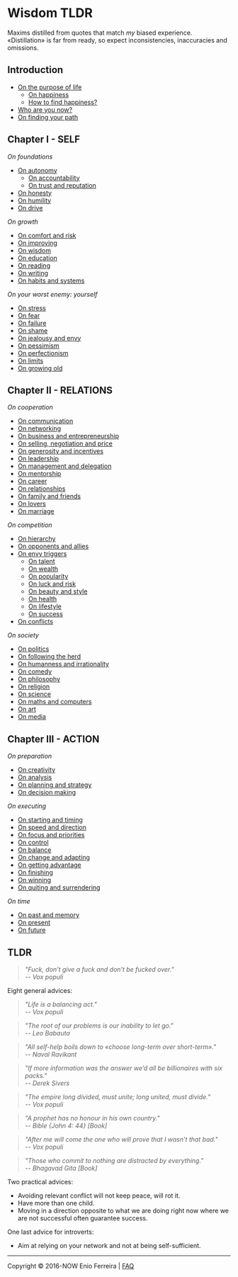 # Wisdom TLDR

Maxims distilled from quotes that match *my* biased experience.  
«Distillation» is far from ready, so expect inconsistencies, inaccuracies and omissions.

<!--
Distillation of a decade of self-help books and browsing procrastination.
Principles on difficult subjects / Concise answers to difficult questions
-->

## Introduction

- [On the purpose of life](/chapters/introduction.md#on-happiness)
	- [On happiness](/chapters/introduction.md#on-happiness)
	- [How to find happiness?](/chapters/introduction.md#how-to-find-happiness)
- [Who are you now?](/chapters/introduction.md#who-are-you)
- [On finding your path](/chapters/introduction.md#on-finding-your-path)






## Chapter I - SELF

*On foundations*
- [On autonomy](/chapters/chapter_1_self.md#on-autonomy)
	- [On accountability](/chapters/chapter_1_self.md#on-accountability)
	- [On trust and reputation](/chapters/chapter_1_self.md#on-trust-and-reputation)
- [On honesty](/chapters/chapter_1_self.md#on-honesty)
- [On humility](/chapters/chapter_1_self.md#on-humility)
- [On drive](/chapters/chapter_1_self.md#on-drive)

*On growth*
- [On comfort and risk](/chapters/chapter_1_self.md#on-comfort-and-risk)
- [On improving](/chapters/chapter_1_self.md#on-improving)
- [On wisdom](/chapters/chapter_1_self.md#on-wisdom)
- [On education](/chapters/chapter_1_self.md#on-education)
- [On reading](/chapters/chapter_1_self.md#on-reading)
- [On writing](/chapters/chapter_1_self.md#on-writing)
- [On habits and systems](/chapters/chapter_1_self.md#on-habits-and-systems)

*On your worst enemy: yourself*
- [On stress](/chapters/chapter_1_self.md#on-stress-and-health)
- [On fear](/chapters/chapter_1_self.md#on-fear-and-excuses)
- [On failure](/chapters/chapter_1_self.md#on-failure-mistakes-and-anger)
- [On shame](/chapters/chapter_1_self.md#on-shame-confidence-and-validation)
- [On jealousy and envy](/chapters/chapter_1_self.md#on-jealousy-and-envy)
- [On pessimism](/chapters/chapter_1_self.md#on-pessimism)
- [On perfectionism](/chapters/chapter_1_self.md#on-perfectionism)
- [On limits](/chapters/chapter_1_self.md#on-limits)
- [On growing old](/chapters/chapter_3_action.md#on-growing-old)






## Chapter II - RELATIONS

*On cooperation*
- [On communication](/chapters/chapter_2_groups.md#on-communication)
- [On networking](/chapters/chapter_2_groups.md#on-networking)
- [On business and entrepreneurship](/chapters/chapter_2_groups.md#on-business-and-entrepreneurship)
- [On selling, negotiation and price](/chapters/chapter_2_groups.md#on-selling-negotiation-and-price)
- [On generosity and incentives](/chapters/chapter_2_groups.md#on-generosity-and-incentives)
- [On leadership](/chapters/chapter_2_groups.md#on-leadership)
- [On management and delegation](/chapters/chapter_2_groups.md#on-management-and-delegation)
- [On mentorship](/chapters/chapter_2_groups.md#on-mentorship)
- [On career](/chapters/chapter_2_groups.md#on-career)
- [On relationships](/chapters/chapter_2_groups.md#on-relationships)
- [On family and friends](/chapters/chapter_2_groups.md#on-family-and-friends)
- [On lovers](/chapters/chapter_2_groups.md#on-lovers)
- [On marriage](/c2_groups.md#on-marriage)

*On competition*
- [On hierarchy](/chapters/chapter_2_groups.md#on-hierarchy)
- [On opponents and allies](/chapters/chapter_2_groups.md#on-opponents-and-allies)
- [On envy triggers]()
	- [On talent](/chapters/chapter_2_groups.md#on-talent)
	- [On wealth](/chapters/chapter_2_groups.md#on-wealth)
	- [On popularity](/chapters/chapter_2_groups.md#on-popularity)
	- [On luck and risk](/chapters/chapter_2_groups.md#on-luck-and-risk)
	- [On beauty and style](/chapters/chapter_2_groups.md#on-beauty-and-style)
	- [On health](/chapters/chapter_2_groups.md#on-health)
	- [On lifestyle](/chapters/chapter_2_groups.md#on-lifestyle)
	- [On success](/chapters/chapter_2_groups.md#on-success)
- [On conflicts](/chapters/chapter_2_groups.md#on-conflicts)

*On society*
- [On politics](/chapters/chapter_2_groups.md#on-society-and-politics)
- [On following the herd](/chapters/chapter_2_groups.md#on-following-the-herd)
- [On humanness and irrationality](/chapters/chapter_2_groups.md#on-humanness-and-irrationality)
- [On comedy](/chapters/chapter_2_groups.md#on-comedy)
- [On philosophy](/chapters/chapter_2_groups.md#on-philosophy)
- [On religion](/chapters/chapter_2_groups.md#on-religion)
- [On science](/chapters/chapter_2_groups.md#on-science)
- [On maths and computers](/chapters/chapter_2_groups.md#on-maths-and-computers)
- [On art](/chapters/chapter_2_groups.md#on-art)
- [On media](/chapters/chapter_2_groups.md#on-media)






## Chapter III - ACTION

*On preparation*
- [On creativity](/chapters/chapter_3_action.md#on-creativity)
- [On analysis](/chapters/chapter_3_action.md#on-analysis)
- [On planning and strategy](/chapters/chapter_3_action.md#on-planning-and-strategy)
- [On decision making](/chapters/chapter_3_action.md#on-decision-making)

*On executing*
- [On starting and timing](/chapters/chapter_3_action.md#on-starting-and-timing)
- [On speed and direction](/chapters/chapter_3_action.md#on-speed-and-direction)
- [On focus and priorities](/chapters/chapter_3_action.md#on-focus-and-priorities)
- [On control](/chapters/chapter_3_action.md#on-control)
- [On balance](/chapters/chapter_3_action.md#on-balance)
- [On change and adapting](/chapters/chapter_3_action.md#on-change-and-adapting)
- [On getting advantage](/chapters/chapter_3_action.md#on-getting-advantage)
- [On finishing](/cfsuchapters/chapter_3_action.md#on-finishing)
- [On winning](/chapters/chapter_3_action.md#on-winning)
- [On quiting and surrendering](/chapters/chapter_3_action.md#on-quiting-and-surrendering)

*On time*
- [On past and memory](/chapters/chapter_3_action.md#on-past-and-memory)
- [On present](/chapters/chapter_3_action.md#on-present)
- [On future](/chapters/chapter_3_action.md#on-future)






## TLDR

> *"Fuck, don’t give a fuck and don’t be fucked over."  
-- Vox populi*

Eight general advices:

> *"Life is a balancing act."  
-- Vox populi*

> *"The root of our problems is our inability to let go."  
-- Leo Babauta*

> *"All self-help boils down to «choose long-term over short-term»."  
-- Naval Ravikant*

> *"If more information was the answer we’d all be billionaires with six packs."  
-- Derek Sivers*

> *"The empire long divided, must unite; long united, must divide."  
-- Vox populi*

> *"A prophet has no honour in his own country."  
-- Bible {John 4: 44} [Book]*

> *"After me will come the one who will prove that I wasn’t that bad."  
-- Vox populi*

> *"Those who commit to nothing are distracted by everything."  
-- Bhagavad Gita [Book]*

Two practical advices:  

- Avoiding relevant conflict will not keep peace, will rot it.
- Have more than one child.  
- Moving in a direction opposite to what we are doing right now where we are not successful often guarantee success.

One last advice for introverts:

- Aim at relying on your network and not at being self-sufficient.

<hr>

Copyright © 2016-NOW Enio Ferreira | [FAQ](FAQ.md)